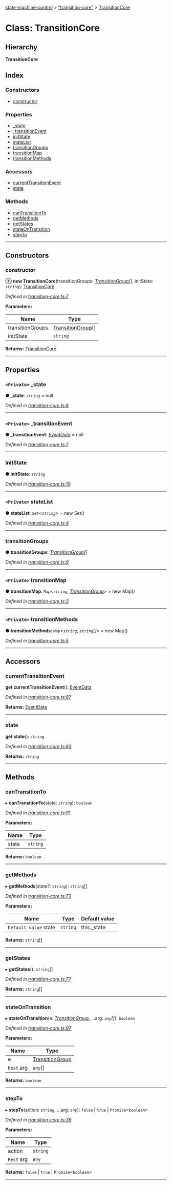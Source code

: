 [state-machine-control](../README.md) > ["transition-core"](../modules/_transition_core_.md) > [TransitionCore](../classes/_transition_core_.transitioncore.md)

# Class: TransitionCore

## Hierarchy

**TransitionCore**

## Index

### Constructors

* [constructor](_transition_core_.transitioncore.md#constructor)

### Properties

* [_state](_transition_core_.transitioncore.md#_state)
* [_transitionEvent](_transition_core_.transitioncore.md#_transitionevent)
* [initState](_transition_core_.transitioncore.md#initstate)
* [stateList](_transition_core_.transitioncore.md#statelist)
* [transitionGroups](_transition_core_.transitioncore.md#transitiongroups)
* [transitionMap](_transition_core_.transitioncore.md#transitionmap)
* [transitionMethods](_transition_core_.transitioncore.md#transitionmethods)

### Accessors

* [currentTransitionEvent](_transition_core_.transitioncore.md#currenttransitionevent)
* [state](_transition_core_.transitioncore.md#state)

### Methods

* [canTransitionTo](_transition_core_.transitioncore.md#cantransitionto)
* [getMethods](_transition_core_.transitioncore.md#getmethods)
* [getStates](_transition_core_.transitioncore.md#getstates)
* [stateOnTransition](_transition_core_.transitioncore.md#stateontransition)
* [stepTo](_transition_core_.transitioncore.md#stepto)

---

## Constructors

<a id="constructor"></a>

###  constructor

⊕ **new TransitionCore**(transitionGroups: *[TransitionGroup](../interfaces/_transition_core_.transitiongroup.md)[]*, initState: *`string`*): [TransitionCore](_transition_core_.transitioncore.md)

*Defined in [transition-core.ts:7](https://github.com/TianyiLi/state-machine/blob/fa04673/src/transition-core.ts#L7)*

**Parameters:**

| Name | Type |
| ------ | ------ |
| transitionGroups | [TransitionGroup](../interfaces/_transition_core_.transitiongroup.md)[] |
| initState | `string` |

**Returns:** [TransitionCore](_transition_core_.transitioncore.md)

___

## Properties

<a id="_state"></a>

### `<Private>` _state

**● _state**: *`string`* =  null

*Defined in [transition-core.ts:6](https://github.com/TianyiLi/state-machine/blob/fa04673/src/transition-core.ts#L6)*

___
<a id="_transitionevent"></a>

### `<Private>` _transitionEvent

**● _transitionEvent**: *[EventData](../interfaces/_main_.eventdata.md)* =  null

*Defined in [transition-core.ts:7](https://github.com/TianyiLi/state-machine/blob/fa04673/src/transition-core.ts#L7)*

___
<a id="initstate"></a>

###  initState

**● initState**: *`string`*

*Defined in [transition-core.ts:10](https://github.com/TianyiLi/state-machine/blob/fa04673/src/transition-core.ts#L10)*

___
<a id="statelist"></a>

### `<Private>` stateList

**● stateList**: *`Set`<`string`>* =  new Set()

*Defined in [transition-core.ts:4](https://github.com/TianyiLi/state-machine/blob/fa04673/src/transition-core.ts#L4)*

___
<a id="transitiongroups"></a>

###  transitionGroups

**● transitionGroups**: *[TransitionGroup](../interfaces/_transition_core_.transitiongroup.md)[]*

*Defined in [transition-core.ts:9](https://github.com/TianyiLi/state-machine/blob/fa04673/src/transition-core.ts#L9)*

___
<a id="transitionmap"></a>

### `<Private>` transitionMap

**● transitionMap**: *`Map`<`string`, [TransitionGroup](../interfaces/_transition_core_.transitiongroup.md)>* =  new Map()

*Defined in [transition-core.ts:3](https://github.com/TianyiLi/state-machine/blob/fa04673/src/transition-core.ts#L3)*

___
<a id="transitionmethods"></a>

### `<Private>` transitionMethods

**● transitionMethods**: *`Map`<`string`, `string`[]>* =  new Map()

*Defined in [transition-core.ts:5](https://github.com/TianyiLi/state-machine/blob/fa04673/src/transition-core.ts#L5)*

___

## Accessors

<a id="currenttransitionevent"></a>

###  currentTransitionEvent

**get currentTransitionEvent**(): [EventData](../interfaces/_main_.eventdata.md)

*Defined in [transition-core.ts:87](https://github.com/TianyiLi/state-machine/blob/fa04673/src/transition-core.ts#L87)*

**Returns:** [EventData](../interfaces/_main_.eventdata.md)

___
<a id="state"></a>

###  state

**get state**(): `string`

*Defined in [transition-core.ts:83](https://github.com/TianyiLi/state-machine/blob/fa04673/src/transition-core.ts#L83)*

**Returns:** `string`

___

## Methods

<a id="cantransitionto"></a>

###  canTransitionTo

▸ **canTransitionTo**(state: *`string`*): `boolean`

*Defined in [transition-core.ts:91](https://github.com/TianyiLi/state-machine/blob/fa04673/src/transition-core.ts#L91)*

**Parameters:**

| Name | Type |
| ------ | ------ |
| state | `string` |

**Returns:** `boolean`

___
<a id="getmethods"></a>

###  getMethods

▸ **getMethods**(state?: *`string`*): `string`[]

*Defined in [transition-core.ts:73](https://github.com/TianyiLi/state-machine/blob/fa04673/src/transition-core.ts#L73)*

**Parameters:**

| Name | Type | Default value |
| ------ | ------ | ------ |
| `Default value` state | `string` |  this._state |

**Returns:** `string`[]

___
<a id="getstates"></a>

###  getStates

▸ **getStates**(): `string`[]

*Defined in [transition-core.ts:77](https://github.com/TianyiLi/state-machine/blob/fa04673/src/transition-core.ts#L77)*

**Returns:** `string`[]

___
<a id="stateontransition"></a>

###  stateOnTransition

▸ **stateOnTransition**(e: *[TransitionGroup](../interfaces/_transition_core_.transitiongroup.md)*, ...arg: *`any`[]*): `boolean`

*Defined in [transition-core.ts:97](https://github.com/TianyiLi/state-machine/blob/fa04673/src/transition-core.ts#L97)*

**Parameters:**

| Name | Type |
| ------ | ------ |
| e | [TransitionGroup](../interfaces/_transition_core_.transitiongroup.md) |
| `Rest` arg | `any`[] |

**Returns:** `boolean`

___
<a id="stepto"></a>

###  stepTo

▸ **stepTo**(action: *`string`*, ...arg: *`any`*): `false` \| `true` \| `Promise`<`boolean`>

*Defined in [transition-core.ts:39](https://github.com/TianyiLi/state-machine/blob/fa04673/src/transition-core.ts#L39)*

**Parameters:**

| Name | Type |
| ------ | ------ |
| action | `string` |
| `Rest` arg | `any` |

**Returns:** `false` \| `true` \| `Promise`<`boolean`>

___

